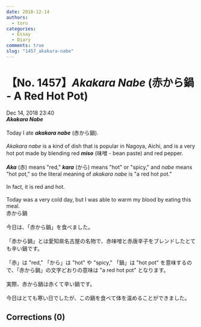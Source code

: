 ```yaml
---
date: 2018-12-14
authors:
  - toru
categories:
  - Essay
  - Diary
comments: true
slug: "1457_akakara-nabe"
---
```


# 【No. 1457】<strong><em>Akakara Nabe</em></strong> (赤から鍋 - A Red Hot Pot)
<div class="date">Dec 14, 2018 23:40</div>
<div id="post"><div id="body_show_ori">
<strong><em>Akakara Nabe</em></strong><br/><br/>Today I ate <strong><em>akakara nabe</em></strong> (赤から鍋).<br/><br/><em>Akakara nabe</em> is a kind of dish that is popular in Nagoya, Aichi, and is a very hot pot made by blending red <strong><em>miso</em></strong> (味噌 - bean paste) and red pepper.<br/><br/><strong><em>Aka</em></strong> (赤) means "red," <strong><em>kara</em></strong> (から) means "hot" or "spicy," and <em>nabe</em> means "hot pot," so the literal meaning of <em>akakara nabe</em> is "a red hot pot."<br/><br/>In fact, it is red and hot.<br/><br/>Today was a very cold day, but I was able to warm my blood by eating this meal.
</div></div>

<!-- more -->

<div id="post_ja"><div id="body_show_mo">
赤から鍋<br/><br/>今日は、「赤から鍋」を食べました。<br/><br/>「赤から鍋」とは愛知県名古屋の名物で、赤味噌と赤唐辛子をブレンドしたとても辛い鍋です。<br/><br/>「赤」は "red," 「から」は "hot" や "spicy," 「鍋」は "hot pot" を意味するので、「赤から鍋」の文字どおりの意味は "a red hot pot" となります。<br/><br/>実際、赤から鍋は赤くて辛い鍋です。<br/><br/>今日はとても寒い日でしたが、この鍋を食べて体を温めることができました。
</div></div>

## Corrections (0)
